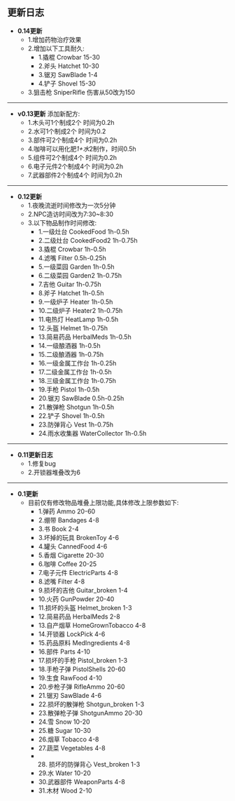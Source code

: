 ## 更新日志
- **0.14更新** 
   - 1.增加药物治疗效果
   - 2.增加以下工具耐久:
      - 1.撬棍 Crowbar 15-30
      - 2.斧头 Hatchet 10-30
      - 3.锯刃 SawBlade 1-4
      - 4.铲子 Shovel 15-30
   - 3.狙击枪 SniperRifle 伤害从50改为150
____________________________________________________________________________________________
- **v0.13更新** 
  添加新配方:
   - 1.木头可1个制成2个 时间为0.2h
   - 2.水可1个制成2个 时间为0.2
   - 3.部件可2个制成4个 时间为0.2h
  - 4.咖啡可以用化肥*1+水*2制作，时间0.5h
  - 5.组件可2个制成4个 时间为0.2h
  - 6.电子元件2个制成4个 时间为0.2h
  - 7.武器部件2个制成4个 时间为0.2h
____________________________________________________________________________________________
-  **0.12更新** 
   - 1.夜晚流逝时间修改为一次5分钟
   - 2.NPC造访时间改为7:30~8:30
   - 3.以下物品制作时间修改:
     - 1.一级灶台 CookedFood 1h-0.5h
     - 2.二级灶台 CookedFood2 1h-0.75h
     - 3.撬棍 Crowbar 1h-0.5h
     - 4.滤嘴 Filter 0.5h-0.25h
     - 5.一级菜园 Garden 1h-0.5h
     - 6.二级菜园 Garden2 1h-0.75h
     - 7.吉他 Guitar 1h-0.75h
     - 8.斧子 Hatchet  1h-0.5h
     - 9.一级炉子 Heater 1h-0.5h
     - 10.二级炉子 Heater2 1h-0.75h
     - 11.电热灯 HeatLamp 1h-0.5h
     - 12.头盔 Helmet 1h-0.75h
     - 13.简易药品 HerbalMeds 1h-0.5h
     - 14.一级酿酒器 1h-0.5h
     - 15.二级酿酒器 1h-0.75h
     - 16.一级金属工作台 1h-0.25h
     - 17.二级金属工作台 1h-0.5h
     - 18.三级金属工作台 1h-0.75h
     - 19.手枪 Pistol 1h-0.5h
     - 20.锯刃 SawBlade 0.5h-0.25h
     - 21.散弹枪 Shotgun 1h-0.5h
     - 22.铲子 Shovel 1h-0.5h
     - 23.防弹背心 Vest 1h-0.75h
     - 24.雨水收集器 WaterCollector 1h-0.5h
____________________________________________________________________________________________
-  **0.11更新日志**
   - 1.修复bug
   - 2.开锁器堆叠改为6
____________________________________________________________________________________________
-  **0.1更新**
   - 目前仅有修改物品堆叠上限功能,具体修改上限参数如下:
     - 1.弹药 Ammo 20-60
     - 2.绷带 Bandages 4-8
     - 3.书 Book 2-4
     - 3.坏掉的玩具 BrokenToy 4-6
     - 4.罐头 CannedFood 4-6
     - 5.香烟 Cigarette 20-30
     - 6.咖啡 Coffee 20-25
     - 7.电子元件 ElectricParts 4-8
     - 8.滤嘴 Filter 4-8
     - 9.损坏的吉他 Guitar_broken 1-4
     - 10.火药 GunPowder 20-40
     - 11.损坏的头盔 Helmet_broken 1-3
     - 12.简易药品 HerbalMeds 2-8
     - 13.自产烟草 HomeGrownTobacco 4-8
     - 14.开锁器 LockPick 4-6
     - 15.药品原料 MedIngredients 4-8
     - 16.部件 Parts 4-10
     - 17.损坏的手枪 Pistol_broken 1-3
     - 18.手枪子弹 PistolShells 20-60
     - 19.生食 RawFood 4-10
     - 20.步枪子弹 RifleAmmo 20-60
     - 21.锯刃 SawBlade 4-6
     - 22.损坏的散弹枪 Shotgun_broken 1-3
     - 23.散弹枪子弹 ShotgunAmmo 20-30
     - 24.雪 Snow 10-20
     - 25.糖 Sugar 10-30
     - 26.烟草 Tobacco 4-8 
     - 27.蔬菜 Vegetables 4-8
     - 28. 损坏的防弹背心 Vest_broken 1-3
     - 29.水 Water 10-20
     - 30.武器部件 WeaponParts 4-8
     - 31.木材 Wood 2-10

